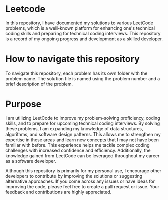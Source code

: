 # Leetcode
In this repository, I have documented my solutions to various LeetCode problems, which is a well-known platform for enhancing one's technical coding skills and preparing for technical coding interviews. This repository is a record of my ongoing progress and development as a skilled developer.

# How to navigate this repository
To navigate this repository, each problem has its own folder with the problem name. The solution file is named using the problem number and a brief description of the problem.

# Purpose
I am utilizing LeetCode to improve my problem-solving proficiency, coding skills, and to prepare for upcoming technical coding interviews. By solving these problems, I am expanding my knowledge of data structures, algorithms, and software design patterns. This allows me to strengthen my expertise in these areas and learn new concepts that I may not have been familiar with before. This experience helps me tackle complex coding challenges with increased confidence and efficiency. Additionally, the knowledge gained from LeetCode can be leveraged throughout my career as a software developer.

Although this repository is primarily for my personal use, I encourage other developers to contribute by improving the solutions or suggesting alternative approaches. If you come across any issues or have ideas for improving the code, please feel free to create a pull request or issue. Your feedback and contributions are highly appreciated.

